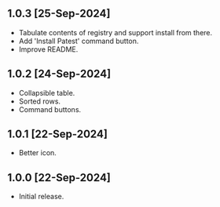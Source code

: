 ## 1.0.3 [25-Sep-2024]
* Tabulate contents of registry and support install from there.
* Add 'Install Patest' command button.
* Improve README.

## 1.0.2 [24-Sep-2024]
* Collapsible table.
* Sorted rows.
* Command buttons.

## 1.0.1 [22-Sep-2024]
* Better icon.

## 1.0.0 [22-Sep-2024]
* Initial release.